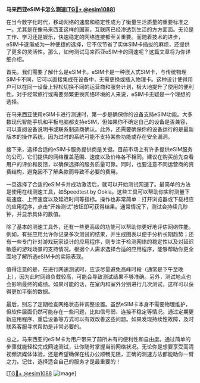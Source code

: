 **马来西亚eSIM卡怎么测速[[TG💪+ @esim1088](https://t.me/s/esim1088)]**

在当今数字化时代，移动网络的速度和稳定性成为了衡量生活质量的重要标准之一。尤其是在像马来西亚这样的国家，互联网已经渗透到生活的方方面面。无论是工作、学习还是娱乐，快速稳定的网络连接都至关重要。而随着技术的进步，eSIM卡逐渐成为一种便捷的选择，它不仅节省了实体SIM卡插拔的麻烦，还提供了更多的灵活性。那么，如何测试马来西亚eSIM卡的网速呢？这篇文章将为你详细介绍。

首先，我们需要了解什么是eSIM卡。eSIM卡是一种嵌入式SIM卡，与传统物理SIM卡不同，它可以直接集成在设备中，无需更换或插入物理卡。这种设计使得用户可以在同一设备上轻松切换不同的运营商和服务计划，极大地提升了使用的便利性。对于经常旅行或需要频繁更换网络环境的人来说，eSIM卡无疑是一个理想的选择。

在马来西亚使用eSIM卡进行测速时，第一步是确保你的设备支持eSIM功能。大多数现代智能手机和平板电脑都支持eSIM，但如果你不确定自己的设备是否兼容，可以查阅设备说明书或联系制造商确认。此外，还需要确保你的设备运行的是最新版本的操作系统，因为过时的系统可能不支持某些功能或存在安全漏洞。

接下来，选择合适的eSIM卡服务提供商是关键。目前市场上有许多提供eSIM服务的公司，它们提供的网络覆盖范围、速度以及价格各不相同。建议在购买前先查看用户的评价和反馈，以确保选择的服务质量可靠。同时，也要注意不同运营商的资费结构，避免因不了解条款而导致不必要的费用。

一旦选择了合适的eSIM卡并成功激活后，就可以开始测试网速了。最简单的方法是使用在线测速工具，如Speedtest by Ookla。这些工具可以帮助你实时测量下载速度、上传速度以及延迟时间等指标。操作也非常简单：打开浏览器或下载相应的应用程序，点击“开始测试”按钮即可获得结果。通常情况下，测试会持续几秒钟，并显示具体的数值。

除了基本的测速工具外，还有一些更高级的功能可以帮助你更好地评估网络性能。例如，有些应用允许你记录多次测试的结果，并生成图表以便于分析长期趋势；还有一些专门针对游戏玩家设计的应用程序，则专注于检测网络的稳定性以及对延迟敏感的游戏场景的支持情况。根据个人需求选择合适的应用程序，能够帮助你更全面地了解所选eSIM卡的实际表现。

值得注意的是，在进行网速测试时，应该尽量避免高峰时段（通常是下午至晚上），因为此时网络负载较高，可能会导致测试结果不够准确。另外，测试地点也会影响最终的成绩。如果可能的话，在室内和室外分别进行几次测试，这样可以获得更加平衡的数据。

最后，别忘了定期检查网络状态并调整设置。虽然eSIM卡本身不需要物理维护，但软件层面仍然可能存在一些问题，比如信号弱、连接不稳定等情况。通过定期更新应用程序、重启设备等方式可以有效改善这些问题。如果发现持续性故障，及时联系客服寻求帮助是非常必要的。

总之，马来西亚的eSIM卡为用户带来了前所未有的便利性和自由度。通过简单的步骤就能轻松完成网速测试，让你随时掌握当前网络状况。无论你是想要享受高清视频流媒体体验，还是希望确保在线办公顺畅无阻，正确的测速方法都能助你一臂之力。记住，选择适合自己的服务才是最重要的！

[[TG💪+ @esim1088](https://t.me/s/esim1088) ![Image](https://i.postimg.cc/4NQfJmqS/Snipaste-2025-05-13-00-14-12.png)]